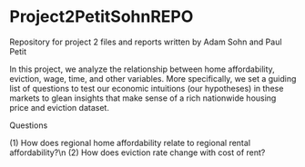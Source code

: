 # Project2PetitSohnREPO
Repository for project 2 files and reports written by Adam Sohn and Paul Petit

In this project, we analyze the relationship between home affordability, eviction, wage, time, and other variables. 
More specifically, we set a guiding list of questions to test our economic intuitions (our hypotheses) 
in these markets to glean insights that make sense of a rich nationwide housing price and eviction dataset. 

Questions

(1) How does regional home affordability relate to regional rental affordability?\n
(2) How does eviction rate change with cost of rent?
